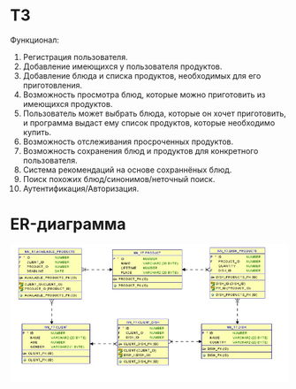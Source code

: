# ТЗ
Функционал:
1. Регистрация пользователя.
2. Добавление имеющихся у пользователя продуктов.
3. Добавление блюда и списка продуктов, необходимых для его приготовления.
4. Возможность просмотра блюд, которые можно приготовить из имеющихся продуктов.
5. Пользователь может выбрать блюда, которые он хочет приготовить, и программа выдаст ему список продуктов, которые необходимо купить.
6. Возможность отслеживания просроченных продуктов.
7. Возможность сохранения блюд и продуктов для конкретного пользователя.
8. Система рекомендаций на основе сохраннёных блюд.
9. Поиск похожих блюд/синонимов/неточный поиск.
10. Аутентификация/Авторизация.

# ER-диаграмма
![ER-диаграмма](https://github.com/Nazhadna/nc_project/raw/master/Docs/ER2.png)
